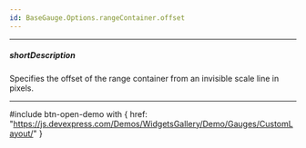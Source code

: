```yaml
---
id: BaseGauge.Options.rangeContainer.offset
---
```

---
##### shortDescription
Specifies the offset of the range container from an invisible scale line in pixels.

---
#include btn-open-demo with {
    href: "https://js.devexpress.com/Demos/WidgetsGallery/Demo/Gauges/CustomLayout/"
}
